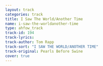 ```yaml
---
layout: track
categories: track
title: I Saw The World/Another Time
name: i-saw-the-worldanother-time
type: ahfow_track
track-id: 194
track-lyrics: 
track-author: Tom Rapp
track-sort: "I SAW THE WORLD/ANOTHER TIME"
track-original: Pearls Before Swine
cover: true
---
```

